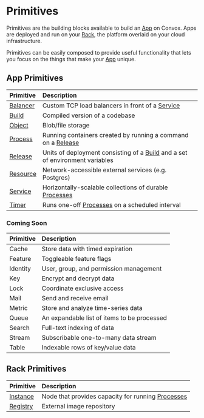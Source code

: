 # Primitives

Primitives are the building blocks available to build an [App](app) on Convox. Apps are deployed and run on your [Rack](rack), the platform overlaid on your cloud infrastructure.

Primitives can be easily composed to provide useful functionality that lets you
focus on the things that make your [App](app) unique.

## App Primitives

| Primitive                   | Description                                                                                  |
|:----------------------------|:---------------------------------------------------------------------------------------------|
| [Balancer](app/balancer.md) | Custom TCP load balancers in front of a [Service](app/service.md)                            |
| [Build](app/build.md)       | Compiled version of a codebase                                                               |
| [Object](app/object.md)     | Blob/file storage                                                                            |
| [Process](app/process.md)   | Running containers created by running a command on a [Release](app/build.md)                 |
| [Release](app/release.md)   | Units of deployment consisting of a [Build](app/build.md) and a set of environment variables |
| [Resource](app/resource) | Network-accessible external services (e.g. Postgres)                                         |
| [Service](app/service.md)   | Horizontally-scalable collections of durable [Processes](app/process.md)                     |
| [Timer](app/timer.md)       | Runs one-off [Processes](app/process.md) on a scheduled interval                             |

### Coming Soon

| Primitive | Description                                 |
|:----------|:--------------------------------------------|
| Cache     | Store data with timed expiration            |
| Feature   | Toggleable feature flags                    |
| Identity  | User, group, and permission management      |
| Key       | Encrypt and decrypt data                    |
| Lock      | Coordinate exclusive access                 |
| Mail      | Send and receive email                      |
| Metric    | Store and analyze time-series data          |
| Queue     | An expandable list of items to be processed |
| Search    | Full-text indexing of data                  |
| Stream    | Subscribable one-to-many data stream        |
| Table     | Indexable rows of key/value data            |

## Rack Primitives

| Primitive                    | Description                                                         |
|:-----------------------------|:--------------------------------------------------------------------|
| [Instance](rack/instance.md) | Node that provides capacity for running [Processes](app/process.md) |
| [Registry](rack/registry.md) | External image repository                                           |